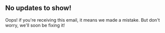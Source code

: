 ## No updates to show!

Oops! if you're receiving this email, it means we made a mistake. But don't worry, we'll soon be fixing it!
